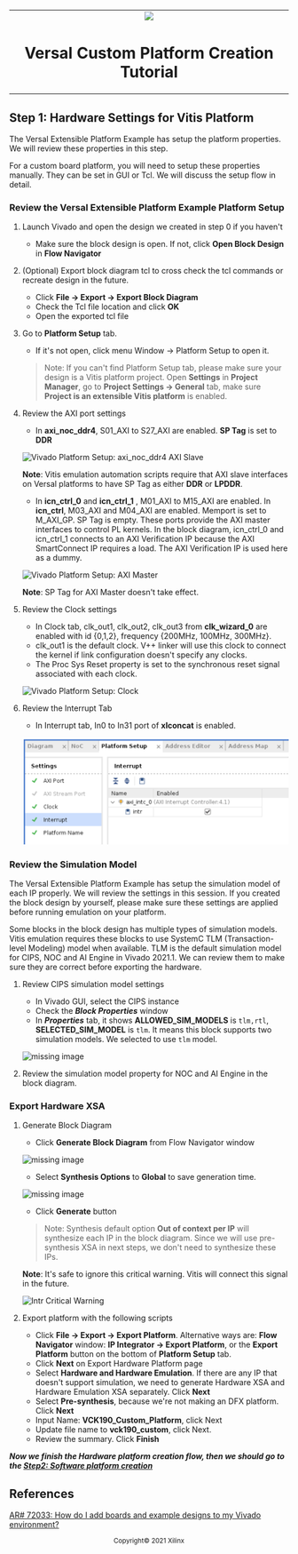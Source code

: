 <!-- 
# Copyright 2020 Xilinx Inc.
# 
# Licensed under the Apache License, Version 2.0 (the "License");
# you may not use this file except in compliance with the License.
# You may obtain a copy of the License at
#
#     http://www.apache.org/licenses/LICENSE-2.0
#
# Unless required by applicable law or agreed to in writing, software
# distributed under the License is distributed on an "AS IS" BASIS,
# WITHOUT WARRANTIES OR CONDITIONS OF ANY KIND, either express or implied.
# See the License for the specific language governing permissions and
# limitations under the License.
-->


<table width="100%">
 <tr width="100%">
    <td align="center"><img src="https://www.xilinx.com/content/dam/xilinx/imgs/press/media-kits/corporate/xilinx-logo.png" width="30%"/><h1>Versal Custom Platform Creation Tutorial</h1>
    </td>
 </tr>
</table>

## Step 1: Hardware Settings for Vitis Platform

The Versal Extensible Platform Example has setup the platform properties. We will review these properties in this step.

For a custom board platform, you will need to setup these properties manually. They can be set in GUI or Tcl. We will discuss the setup flow in detail.


### Review the Versal Extensible Platform Example Platform Setup

1. Launch Vivado and open the design we created in step 0 if you haven't

   - Make sure the block design is open. If not, click **Open Block Design** in **Flow Navigator**

2. (Optional) Export block diagram tcl to cross check the tcl commands or recreate design in the future.

   - Click **File -> Export -> Export Block Diagram**
   - Check the Tcl file location and click **OK**
   - Open the exported tcl file

2. Go to **Platform Setup** tab. 

   - If it's not open, click menu Window -> Platform Setup to open it.

   > Note: If you can't find Platform Setup tab, please make sure your design is a Vitis platform project. Open **Settings** in **Project Manager**, go to **Project Settings -> General** tab, make sure **Project is an extensible Vitis platform** is enabled.

3. Review the AXI port settings

   - In **axi_noc_ddr4**, S01_AXI to S27_AXI are enabled. **SP Tag** is set to **DDR**

   ![Vivado Platform Setup: axi_noc_ddr4 AXI Slave](images/step1/vivado_platform_setup.png)

   **Note**: Vitis emulation automation scripts require that AXI slave interfaces on Versal platforms to have SP Tag as either **DDR** or **LPDDR**. 

   - In **icn_ctrl_0** and **icn_ctrl_1** , M01_AXI to M15_AXI are enabled. In **icn_ctrl**, M03_AXI and M04_AXI are enabled. Memport is set to M_AXI_GP. SP Tag is empty. These ports provide the AXI master interfaces to control PL kernels. In the block diagram, icn_ctrl_0 and icn_ctrl_1 connects to an AXI Verification IP because the AXI SmartConnect IP requires a load. The AXI Verification IP is used here as a dummy.

   ![Vivado Platform Setup: AXI Master](images/step1/vivado_platform_setup_axi_master.png)

   **Note**: SP Tag for AXI Master doesn't take effect.

4. Review the Clock settings

   - In Clock tab, clk_out1, clk_out2, clk_out3 from **clk_wizard_0** are enabled with id {0,1,2}, frequency {200MHz, 100MHz, 300MHz}.
   - clk_out1 is the default clock. V++ linker will use this clock to connect the kernel if link configuration doesn't specify any clocks.
   - The Proc Sys Reset property is set to the synchronous reset signal associated with each clock.

   ![Vivado Platform Setup: Clock](./images/step1/vivado_platform_setup_clock.png)


5. Review the Interrupt Tab

   - In Interrupt tab, In0 to In31 port of **xlconcat** is enabled.

   ![Vivado Platform Setup: Interrupt](./images/step1/vivado_platform_setup_irq.png)




### Review the Simulation Model

The Versal Extensible Platform Example has setup the simulation model of each IP properly. We will review the settings in this session. If you created the block design by yourself, please make sure these settings are applied before running emulation on your platform.

Some blocks in the block design has multiple types of simulation models. Vitis emulation requires these blocks to use SystemC TLM (Transaction-level Modeling) model when available. TLM is the default simulation model for CIPS, NOC and AI Engine in Vivado 2021.1. We can review them to make sure they are correct before exporting the hardware.

1. Review CIPS simulation model settings

   - In Vivado GUI, select the CIPS instance
   - Check the ***Block Properties*** window
   - In ***Properties*** tab, it shows **ALLOWED_SIM_MODELS** is `tlm,rtl`, **SELECTED_SIM_MODEL** is `tlm`. It means this block supports two simulation models. We selected to use `tlm` model.

   ![missing image](./images/step1/vivado_cips_tlm.png)

2. Review the simulation model property for NOC and AI Engine in the block diagram.



### Export Hardware XSA


1. Generate Block Diagram

   - Click **Generate Block Diagram** from Flow Navigator window

   ![missing image](images/step1/vivado_generate_bd.png)

   - Select **Synthesis Options** to **Global** to save generation time. 

   ![missing image](images/step1/vivado_generate_bd_global.png)

   - Click **Generate** button

   > Note: Synthesis default option **Out of context per IP** will synthesize each IP in the block diagram. Since we will use pre-synthesis XSA in next steps, we don't need to synthesize these IPs.

   **Note**: It's safe to ignore this critical warning. Vitis will connect this signal in the future.

   ![Intr Critical Warning ](images/step1/vivado_bd_critical_warning.png)



2. Export platform with the following scripts

   - Click **File -> Export -> Export Platform**. Alternative ways are: **Flow Navigator** window: **IP Integrator -> Export Platform**, or the **Export Platform** button on the bottom of **Platform Setup** tab.
   - Click **Next** on Export Hardware Platform page
   - Select **Hardware and Hardware Emulation**. If there are any IP that doesn't support simulation, we need to generate Hardware XSA and Hardware Emulation XSA separately. Click **Next**
   - Select **Pre-synthesis**, because we're not making an DFX platform. Click **Next**
   - Input Name: **VCK190_Custom_Platform**, click Next
   - Update file name to **vck190_custom**, click Next.
   - Review the summary. Click **Finish**


***Now we finish the Hardware platform creation flow, then we should go to the [Step2: Software platform creation](./step2.md)***


   

## References

[AR# 72033: How do I add boards and example designs to my Vivado environment?](https://www.xilinx.com/support/answers/72033.html)

<p align="center"><sup>Copyright&copy; 2021 Xilinx</sup></p>
